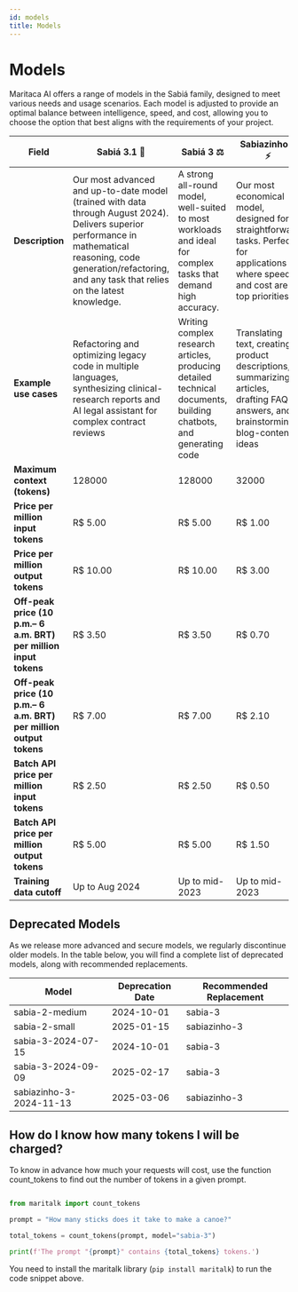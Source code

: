 ```yaml
---
id: models
title: Models
---
```


# Models
Maritaca AI offers a range of models in the Sabiá family, designed to meet various needs and usage scenarios. Each model is adjusted to provide an optimal balance between intelligence, speed, and cost, allowing you to choose the option that best aligns with the requirements of your project.

| **Field**| **Sabiá 3.1** 🥇 |  **Sabiá 3** ⚖️ | **Sabiazinho 3** ⚡ |
| -------- | --------------- | ---------- | --------------------- |
| **Description**   | Our most advanced and up-to-date model (trained with data through August 2024). Delivers superior performance in mathematical reasoning, code generation/refactoring, and any task that relies on the latest knowledge. | A strong all-round model, well-suited to most workloads and ideal for complex tasks that demand high accuracy. | Our most economical model, designed for straightforward tasks. Perfect for applications where speed and cost are top priorities. |
| **Example use cases**      | Refactoring and optimizing legacy code in multiple languages, synthesizing clinical-research reports and AI legal assistant for complex contract reviews | Writing complex research articles, producing detailed technical documents, building chatbots, and generating code  | Translating text, creating product descriptions, summarizing articles, drafting FAQ answers, and brainstorming blog-content ideas    |
| **Maximum context (tokens)**  | 128000  | 128000 | 32000|
| **Price per million input tokens** | R$ 5.00 | R$ 5.00 | R$ 1.00|
| **Price per million output tokens** | R$ 10.00 | R$ 10.00 | R$ 3.00 |
| **Off-peak price (10 p.m.– 6 a.m. BRT) per million input tokens**  | R$ 3.50| R$ 3.50| R$ 0.70|
| **Off-peak price (10 p.m.– 6 a.m. BRT) per million output tokens** | R$ 7.00| R$ 7.00 | R$ 2.10 |
| **Batch API price per million input tokens**  | R$ 2.50| R$ 2.50| R$ 0.50|
| **Batch API price per million output tokens** | R$ 5.00| R$ 5.00 | R$ 1.50 |
| **Training data cutoff**                                          | Up to Aug 2024 | Up to mid-2023 | Up to mid-2023 |


## Deprecated Models

As we release more advanced and secure models, we regularly discontinue older models. In the table below, you will find a complete list of deprecated models, along with recommended replacements.

| Model | Deprecation Date | Recommended Replacement |
|-------|--------|-------|
| sabia-2-medium | 2024-10-01 | sabia-3 |
| sabia-2-small | 2025-01-15 | sabiazinho-3 |
| sabia-3-2024-07-15 | 2024-10-01 |sabia-3 |
| sabia-3-2024-09-09 | 2025-02-17 | sabia-3 |
| sabiazinho-3-2024-11-13	| 2025-03-06 | sabiazinho-3 | 

## How do I know how many tokens I will be charged?
To know in advance how much your requests will cost, use the function count_tokens to find out the number of tokens in a given prompt.
```python

from maritalk import count_tokens

prompt = "How many sticks does it take to make a canoe?"

total_tokens = count_tokens(prompt, model="sabia-3")

print(f'The prompt "{prompt}" contains {total_tokens} tokens.')
```

You need to install the maritalk library (`pip install maritalk`) to run the code snippet above.
